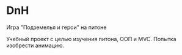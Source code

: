 # DnH

Игра "Подземелья и герои" на питоне

Учебный проект с целью изучения питона, ООП и MVC. 
Попытка изобрести анимацию.

